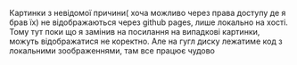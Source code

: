 Картинки з невідомої причини( хоча можливо через права доступу де я брав їх) не відображаються через github pages, лише локально на хості. Тому тут поки що я замінив на посилання на випадкові картинки, можуть відображатися не коректно. Але на гугл диску лежатиме код з локальними зоображеннями, там все працює чудово
